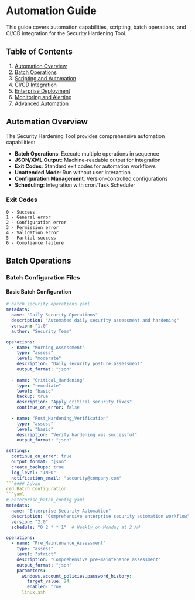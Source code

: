 # Automation Guide

This guide covers automation capabilities, scripting, batch operations, and CI/CD integration for the Security Hardening Tool.

## Table of Contents

1. [Automation Overview](#automation-overview)
2. [Batch Operations](#batch-operations)
3. [Scripting and Automation](#scripting-and-automation)
4. [CI/CD Integration](#cicd-integration)
5. [Enterprise Deployment](#enterprise-deployment)
6. [Monitoring and Alerting](#monitoring-and-alerting)
7. [Advanced Automation](#advanced-automation)

## Automation Overview

The Security Hardening Tool provides comprehensive automation capabilities:

- **Batch Operations**: Execute multiple operations in sequence
- **JSON/XML Output**: Machine-readable output for integration
- **Exit Codes**: Standard exit codes for automation workflows
- **Unattended Mode**: Run without user interaction
- **Configuration Management**: Version-controlled configurations
- **Scheduling**: Integration with cron/Task Scheduler

### Exit Codes
```
0 - Success
1 - General error
2 - Configuration error
3 - Permission error
4 - Validation error
5 - Partial success
6 - Compliance failure
```

## Batch Operations

### Batch Configuration Files

#### Basic Batch Configuration
```yaml
# batch_security_operations.yaml
metadata:
  name: "Daily Security Operations"
  description: "Automated daily security assessment and hardening"
  version: "1.0"
  author: "Security Team"

operations:
  - name: "Morning_Assessment"
    type: "assess"
    level: "moderate"
    description: "Daily security posture assessment"
    output_format: "json"
    
  - name: "Critical_Hardening"
    type: "remediate"
    level: "basic"
    backup: true
    description: "Apply critical security fixes"
    continue_on_error: false
    
  - name: "Post_Hardening_Verification"
    type: "assess"
    level: "basic"
    description: "Verify hardening was successful"
    output_format: "json"

settings:
  continue_on_error: true
  output_format: "json"
  create_backups: true
  log_level: "INFO"
  notification_email: "security@company.com"
```#### Advan
ced Batch Configuration
```yaml
# enterprise_batch_config.yaml
metadata:
  name: "Enterprise Security Automation"
  description: "Comprehensive enterprise security automation workflow"
  version: "2.0"
  schedule: "0 2 * * 1"  # Weekly on Monday at 2 AM

operations:
  - name: "Pre_Maintenance_Assessment"
    type: "assess"
    level: "strict"
    description: "Comprehensive pre-maintenance assessment"
    output_format: "json"
    parameters:
      windows.account_policies.password_history:
        target_value: 24
        enabled: true
      linux.ssh
